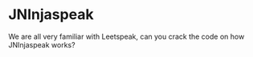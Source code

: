 # JNInjaspeak

We are all very familiar with Leetspeak, can you crack the code on how JNInjaspeak works?
